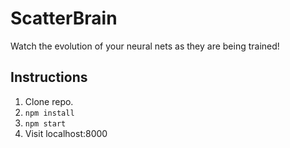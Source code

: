 # ScatterBrain
Watch the evolution of your neural nets as they are being trained!

## Instructions
1. Clone repo.
2. `npm install`
3. `npm start`
4. Visit localhost:8000